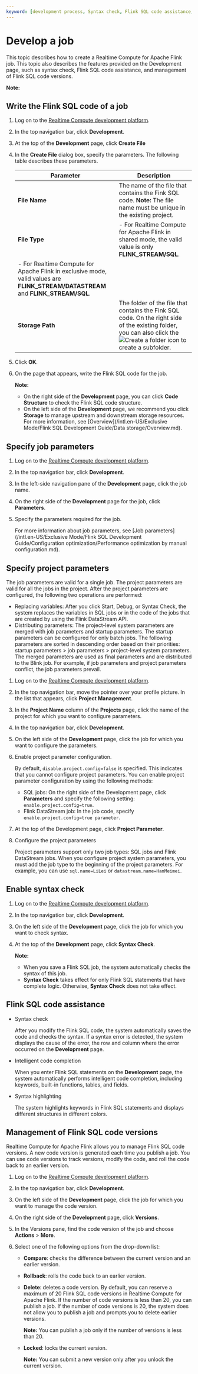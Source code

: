 ```yaml
---
keyword: [development process, Syntax check, Flink SQL code assistance, management of Flink SQL code versions, project parameters, job parameters]
---
```


# Develop a job

This topic describes how to create a Realtime Compute for Apache Flink job. This topic also describes the features provided on the Development page, such as syntax check, Flink SQL code assistance, and management of Flink SQL code versions.

**Note:**

## Write the Flink SQL code of a job

1.  Log on to the [Realtime Compute development platform](https://stream-ap-southeast-3.console.aliyun.com).

2.  In the top navigation bar, click **Development**.

3.  At the top of the **Development** page, click **Create File**

4.  In the **Create File** dialog box, specify the parameters. The following table describes these parameters.

    |Parameter|Description|
    |---------|-----------|
    |**File Name**|The name of the file that contains the Fink SQL code. **Note:** The file name must be unique in the existing project. |
    |**File Type**|    -   For Realtime Compute for Apache Flink in shared mode, the valid value is only **FLINK\_STREAM/SQL**.
    -   For Realtime Compute for Apache Flink in exclusive mode, valid values are **FLINK\_STREAM/DATASTREAM** and **FLINK\_STREAM/SQL**. |
    |**Storage Path**|The folder of the file that contains the Fink SQL code. On the right side of the existing folder, you can also click the ![Create a folder](https://static-aliyun-doc.oss-accelerate.aliyuncs.com/assets/img/en-US/2627736061/p129608.png) icon to create a subfolder.|

5.  Click **OK**.

6.  On the page that appears, write the Flink SQL code for the job.

    **Note:**

    -   On the right side of the **Development** page, you can click **Code Structure** to check the Flink SQL code structure.
    -   On the left side of the **Development** page, we recommend you click **Storage** to manage upstream and downstream storage resources. For more information, see [Overview](/intl.en-US/Exclusive Mode/Flink SQL Development Guide/Data storage/Overview.md).

## Specify job parameters

1.  Log on to the [Realtime Compute development platform](https://stream-ap-southeast-3.console.aliyun.com).

2.  In the top navigation bar, click **Development**.

3.  In the left-side navigation pane of the **Development** page, click the job name.

4.  On the right side of the **Development** page for the job, click **Parameters**.

5.  Specify the parameters required for the job.

    For more information about job parameters, see [Job parameters](/intl.en-US/Exclusive Mode/Flink SQL Development Guide/Configuration optimization/Performance optimization by manual configuration.md).


## Specify project parameters

The job parameters are valid for a single job. The project parameters are valid for all the jobs in the project. After the project parameters are configured, the following two operations are performed:

-   Replacing variables: After you click Start, Debug, or Syntax Check, the system replaces the variables in SQL jobs or in the code of the jobs that are created by using the Flink DataStream API.
-   Distributing parameters: The project-level system parameters are merged with job parameters and startup parameters. The startup parameters can be configured for only batch jobs. The following parameters are sorted in descending order based on their priorities: startup parameters \> job parameters \> project-level system parameters. The merged parameters are used as final parameters and are distributed to the Blink job. For example, if job parameters and project parameters conflict, the job parameters prevail.

1.  Log on to the [Realtime Compute development platform](https://stream-ap-southeast-3.console.aliyun.com).

2.  In the top navigation bar, move the pointer over your profile picture. In the list that appears, click **Project Management**.

3.  In the **Project Name** column of the **Projects** page, click the name of the project for which you want to configure parameters.

4.  In the top navigation bar, click **Development**.

5.  On the left side of the **Development** page, click the job for which you want to configure the parameters.

6.  Enable project parameter configuration.

    By default, `disable.project.config=false` is specified. This indicates that you cannot configure project parameters. You can enable project parameter configuration by using the following methods:

    -   SQL jobs: On the right side of the Development page, click **Parameters** and specify the following setting: `enable.project.config=true`.
    -   Flink DataStream job: In the job code, specify `enable.project.config=true parameter`.
7.  At the top of the Development page, click **Project Parameter**.

8.  Configure the project parameters

    Project parameters support only two job types: SQL jobs and Flink DataStream jobs. When you configure project system parameters, you must add the job type to the beginning of the project parameters. For example, you can use `sql.name=LiLei` or `datastream.name=HanMeimei`.


## Enable syntax check

1.  Log on to the [Realtime Compute development platform](https://stream-ap-southeast-3.console.aliyun.com).

2.  In the top navigation bar, click **Development**.

3.  On the left side of the **Development** page, click the job for which you want to check syntax.

4.  At the top of the **Development** page, click **Syntax Check**.

    **Note:**

    -   When you save a Flink SQL job, the system automatically checks the syntax of this job.
    -   **Syntax Check** takes effect for only Flink SQL statements that have complete logic. Otherwise, **Syntax Check** does not take effect.

## Flink SQL code assistance

-   Syntax check

    After you modify the Flink SQL code, the system automatically saves the code and checks the syntax. If a syntax error is detected, the system displays the cause of the error, the row and column where the error occurred on the **Development** page.

-   Intelligent code completion

    When you enter Flink SQL statements on the **Development** page, the system automatically performs intelligent code completion, including keywords, built-in functions, tables, and fields.

-   Syntax highlighting

    The system highlights keywords in Flink SQL statements and displays different structures in different colors.


## Management of Flink SQL code versions

Realtime Compute for Apache Flink allows you to manage Flink SQL code versions. A new code version is generated each time you publish a job. You can use code versions to track versions, modify the code, and roll the code back to an earlier version.

1.  Log on to the [Realtime Compute development platform](https://stream-ap-southeast-3.console.aliyun.com).

2.  In the top navigation bar, click **Development**.

3.  On the left side of the **Development** page, click the job for which you want to manage the code version.

4.  On the right side of the **Development** page, click **Versions**.

5.  In the Versions pane, find the code version of the job and choose **Actions** \> **More**.

6.  Select one of the following options from the drop-down list:

    -   **Compare**: checks the difference between the current version and an earlier version.
    -   **Rollback**: rolls the code back to an earlier version.
    -   **Delete**: deletes a code version. By default, you can reserve a maximum of 20 Flink SQL code versions in Realtime Compute for Apache Flink. If the number of code versions is less than 20, you can publish a job. If the number of code versions is 20, the system does not allow you to publish a job and prompts you to delete earlier versions.

        **Note:** You can publish a job only if the number of versions is less than 20.

    -   **Locked**: locks the current version.

        **Note:** You can submit a new version only after you unlock the current version.


